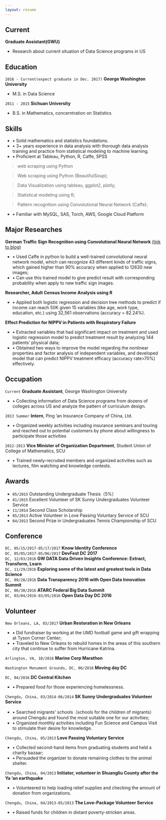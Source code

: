 ```yaml
---
layout: resume
---  
```


## Current


**Graduate Assistant(GWU)** 

* Research about current situation of Data Science programs in US                                     

## Education

`2016 - Current(expect graduate in Dec. 2017)`
 __George Washington University__
* M.S. in Data Science

`2011 - 2015`
__Sichuan University__
* B.S. in Mathematics, concerntration on Statistics 

## Skills
* • Solid mathematics and statistics foundations.   
* • 3+ years experience in data analysis with thorough data analysis training and practice from statistical modeling to machine learning.  
* • Proficient at Tableau, Python, R, Caffe, SPSS  

>web scraping using Python

>Web scraping using Python (BeautifulSoup);

>Data Visualization using tableau, ggplot2, plotly;

>Statistical modeling using R;          

>Pattern recognition using Convolutional Neural Network (Caffe);    


* • Familiar with MySQL, SAS, Torch, AWS, Google Cloud Platform  



## Major Researches

**German Traffic Sign Recognition using Convolutional Neural Network**
[(link to blog)](https://san-wang.github.io/blog/GTSRB/) 

* • Used Caffe in python to build a well-trained convolutional neural network model, which can recognize 43 different kinds of traffic signs, which gained higher than 90% accuracy when applied to 12630 new images; 
* • Can use this trained model to give predict result with corresponding probability when apply to new traffic sign images.

**Researcher, Adult Census Income Analysis using R** 
* • Applied both logistic regression and decision tree methods to predict if income can reach 50K given 15 variables (like age, work type, education, etc.) using 32,561 observations (accuracy = 82.24%).

**Effect Prediction for NIPPV in Patients with Respiratory Failure**              
* •	Extracted variables that had significant impact on treatment and used logistic regression model to predict treatment result by analyzing 144 patients’ physical data;
* •	Obtained two ways to improve the model regarding the nonlinear properties and factor analysis of independent variables, and developed model that can predict NIPPV treatment efficacy (accuracy rate>70%) effectively.                                 

## Occupation

`Current`
__Graduate Assistant__, George Washington University 

- •	Collecting information of Data Science programs from dozens of colleges across US and analyze the pattern of curriculum design.  

`2013 Summer`
__Intern__, Ping ’an Insurance Company of China, Ltd.

- •	Organized weekly activities including insurance seminars and touring and reached out to potential customers by phone about willingness to participate those activities

`2012-2013`
__Vice Minister of Organization Department__, Student Union of College of Mathematics, SCU      
- •	Trained newly-recruited members and organized activities such as lectures, film watching and knowledge contests.

## Awards
* `05/2015` Outstanding Undergraduate Thesis（5%） 
* `01/2015` Excellent Volunteer of SK Sunny Undergraduates Volunteer Service  
* `11/2014` Second Class Scholarship   
* `05/2013` Active Volunteer in Love Passing Voluntary Service of SCU  
* `04/2013` Second Prize in Undergraduates Tennis Championship of SCU

## Conference

`DC, 05/15/2017-05/17/2017` **Know Identity Conference**  
`DC, 05/05/2017-05/06/2017` **DevFest DC 2017**  
`DC, 12/03/2016` **GW DATA Data Driven Insights Conference: Extract, Transform, Learn**  
`DC, 11/29/2016` **Exploring some of the latest and greatest tools in Data Science**  
`DC, 09/28/2016` **Data Transparency 2016 with Open Data Innovation Summit**  
`DC, 06/30/2016` **ATARC Federal Big Data Summit**  
`DC, 03/04/2016-03/05/2016` **Open Data Day DC 2016**  


## Volunteer

`New Orleans, LA, 03/2017` **Urban Restoration in New Orleans**	                                             
* •	Did fundraiser by working at the UMD football game and gift wrapping at Tyson Corner Center;
* •	Traveled to New Orleans to rebuild homes in the areas of this southern city that continue to suffer from Hurricane Katrina.

`Arlington, VA, 10/2016` **Marine Corp Marathon**	                                                        


`Washington Monument Grounds, DC, 06/2016` **Moving day DC**                                         


`DC, 04/2016` **DC Central Kitchen**
* •	Prepared food for those experiencing homelessness.

`Chengdu, China, 03/2014-06/2014` **SK Sunny Undergraduates Volunteer Service**	                         
* •	Searched migrants' schools（schools for the children of migrants） around Chengdu and found the most suitable one for our activities; 
* •	Organized monthly activities including Fun Science and Campus Visit to stimulate their desire for knowledge.

`Chengdu, China, 05/2013` **Love Passing Voluntary Service**	                                         
* •	Collected second-hand items from graduating students and held a charity bazaar;
* •	Persuaded the organizer to donate remaining clothes to the animal shelter.

`Chengdu, China, 04/2013` **Initiator, volunteer in Shuangliu County after the Ya ’an earthquake**               
* •	Volunteered to help loading relief supplies and checking the amount of donation from organizations.

`Chengdu, China, 04/2013-05/2013` **The Love-Package Volunteer Service**                                      
* •	Raised funds for children in distant poverty-stricken areas.


<!-- ### Footer

Last updated: June 2017 -->


